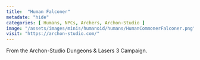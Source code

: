 ```yaml
---
title:  "Human Falconer"
metadate: "hide"
categories: [ Humans, NPCs, Archers, Archon-Studio ]
image: "/assets/images/minis/humanoid/humans/HumanCommonerFalconer.png"
visit: "https://archon-studio.com/"
---
```

From the Archon-Studio Dungeons & Lasers 3 Campaign.